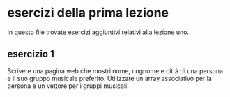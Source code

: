 # esercizi della prima lezione
In questo file trovate esercizi aggiuntivi relativi alla lezione uno.

## esercizio 1
Scrivere una pagina web che mostri nome, cognome e città di una persona e il suo gruppo musicale preferito.
Utilizzare un array associativo per la persona e un vettore per i gruppi musicali.
